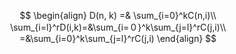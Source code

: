 $$
\begin{align}
D(n, k) =& \sum_{i=0}^kC(n,i)\\
\sum_{i=l}^rD(i,k)=&\sum_{i=０}^k\sum_{j=l}^rC(j,i)\\
=&\sum_{i=0}^k\sum_{j=l}^rC(j,i)
\end{align}
$$


